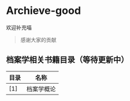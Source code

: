 # Archieve-good
欢迎补充喵
>感谢大家的贡献
## 档案学相关书籍目录（等待更新中）
| 目录                                      | 名称                                       |
| ---------------------------------------- | ---------------------------------------- |
|[1]|档案学概论|

